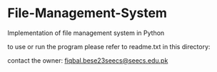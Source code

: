 # File-Management-System
Implementation of file management system in Python 


to use or run the program please refer to readme.txt in this directory:

contact the owner:
fiqbal.bese23seecs@seecs.edu.pk

